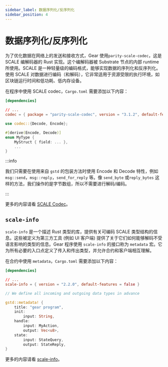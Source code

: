 ```yaml
---
sidebar_label: 数据序列化/反序列化
sidebar_position: 4
---
```


# 数据序列化/反序列化

为了优化数据在网络上的发送和接收方式，Gear 使用`parity-scale-codec`，这是 SCALE 编解码器的 Rust 实现。这个编解码器被 Substrate 节点的内部 runtime 所使用。SCALE 是一种轻量级的编码格式，能够实现数据的序列化和反序列化。使用 SCALE 对数据进行编码（和解码），它非常适用于资源受限的执行环境，如区块链运行时间和低功耗、低内存设备。

在程序中使用 SCALE codec，`Cargo.toml` 需要添加以下内容：

```toml
[dependencies]

// ...
codec = { package = "parity-scale-codec", version = "3.1.2", default-features = false }
```

```rust
use codec::{Decode, Encode};

#[derive(Encode, Decode)]
enum MyType {
    MyStruct { field: ... },
    ...
}
```

:::info

我们只需要在使用来自 `gstd` 的包装方法时使用 Encode 和 Decode 特性，例如 `msg::send`，`msg::reply`，`send_for_reply` 等。像 `send_byte` 或`reply_bytes` 这样的方法，我们操作的是字节数组，所以不需要进行解码/编码。

:::

更多的内容请看 [SCALE Codec](https://github.com/paritytech/parity-scale-codec)。

## `scale-info`

`scale-info` 是一个描述 Rust 类型的库，提供有关可编码 SCALE 类型结构的信息。这些被定义为第三方工具 (例如 UI 客户端) 提供了关于它们如何能够解码不受语言影响的类型的信息。Gear 程序使用 `scale-info` 的接口称为 `metadata` 宏。它为所有必要的入口点定义了传入和传出类型，并允许合约和客户端相互理解。

在合约中使用 `metadata`，`Cargo.toml` 需要添加以下内容：

```toml
[dependencies]

// ...
scale-info = { version = "2.2.0", default-features = false }
```

```rust
// We define all incoming and outgoing data types in advance

gstd::metadata! {
    title: "gear program",
    init:
        input: String,
    handle:
        input: MyAction,
        output: Vec<u8>,
    state:
        input: StateQuery,
        output: StateReply,
}
```

更多的内容请看 [scale-info](https://github.com/paritytech/scale-info)。
